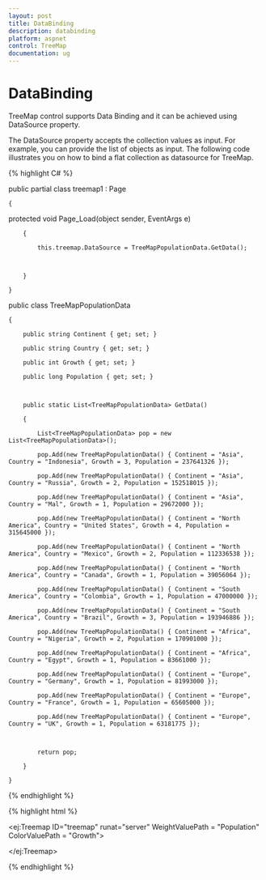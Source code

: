 ```yaml
---
layout: post
title: DataBinding
description: databinding
platform: aspnet
control: TreeMap
documentation: ug
---
```


# DataBinding

TreeMap control supports Data Binding and it can be achieved using DataSource property.

The DataSource property accepts the collection values as input. For example, you can provide the list of objects as input. The following code illustrates you on how to bind a flat collection as datasource for TreeMap.

{% highlight C# %} 

public partial class treemap1 : Page

    {  

protected void Page_Load(object sender, EventArgs e)

        {

            this.treemap.DataSource = TreeMapPopulationData.GetData();



        }

    }

public class TreeMapPopulationData

    {

        public string Continent { get; set; }

        public string Country { get; set; }

        public int Growth { get; set; }

        public long Population { get; set; }



        public static List<TreeMapPopulationData> GetData()

        {

            List<TreeMapPopulationData> pop = new List<TreeMapPopulationData>();

            pop.Add(new TreeMapPopulationData() { Continent = "Asia", Country = "Indonesia", Growth = 3, Population = 237641326 });

            pop.Add(new TreeMapPopulationData() { Continent = "Asia", Country = "Russia", Growth = 2, Population = 152518015 });

            pop.Add(new TreeMapPopulationData() { Continent = "Asia", Country = "Mal", Growth = 1, Population = 29672000 });

            pop.Add(new TreeMapPopulationData() { Continent = "North America", Country = "United States", Growth = 4, Population = 315645000 });

            pop.Add(new TreeMapPopulationData() { Continent = "North America", Country = "Mexico", Growth = 2, Population = 112336538 });

            pop.Add(new TreeMapPopulationData() { Continent = "North America", Country = "Canada", Growth = 1, Population = 39056064 });

            pop.Add(new TreeMapPopulationData() { Continent = "South America", Country = "Colombia", Growth = 1, Population = 47000000 });

            pop.Add(new TreeMapPopulationData() { Continent = "South America", Country = "Brazil", Growth = 3, Population = 193946886 });

            pop.Add(new TreeMapPopulationData() { Continent = "Africa", Country = "Nigeria", Growth = 2, Population = 170901000 });

            pop.Add(new TreeMapPopulationData() { Continent = "Africa", Country = "Egypt", Growth = 1, Population = 83661000 });

            pop.Add(new TreeMapPopulationData() { Continent = "Europe", Country = "Germany", Growth = 1, Population = 81993000 });

            pop.Add(new TreeMapPopulationData() { Continent = "Europe", Country = "France", Growth = 1, Population = 65605000 });

            pop.Add(new TreeMapPopulationData() { Continent = "Europe", Country = "UK", Growth = 1, Population = 63181775 });



            return pop;

        }

    }


 {% endhighlight %}
 
 {% highlight html %}

<ej:Treemap ID="treemap" runat="server" WeightValuePath = "Population" ColorValuePath = "Growth">

</ej:Treemap>

{% endhighlight %}



